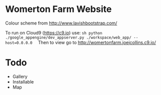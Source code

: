 # Womerton Farm Website

Colour scheme from http://www.lavishbootstrap.com/

To run on Cloud9 (https://c9.io) use:
    ```sh python ./google_appengine/dev_appserver.py ./workspace/web_app/ --host=0.0.0.0  ```
Then to view go to
    http://womertonfarm.joejcollins.c9.io/


# Todo

* Gallery
* Installable
* Map

